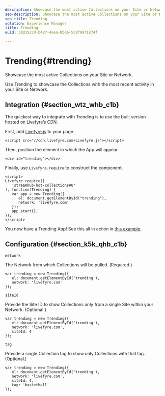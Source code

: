 ```yaml
---
description: Showcase the most active Collections on your Site or Network.
seo-description: Showcase the most active Collections on your Site or Network.
seo-title: Trending
solution: Experience Manager
title: Trending
uuid: 3031523d-b487-4eea-bba6-5d8f9971874f

---
```


# Trending{#trending}

Showcase the most active Collections on your Site or Network.

Use Trending to showcase the Collections with the most recent activity in your Site or Network.

## Integration {#section_wtz_whb_c1b}

The quickest way to integrate with Trending is to use the built version hosted on Livefyre’s CDN.

First, add [Livefyre.js](https://github.com/Livefyre/Livefyre.js) to your page.

```
<script src="//cdn.livefyre.com/Livefyre.js"></script> 

```

Then, position the element in which the App will appear.

```
<div id="trending"></div>
```

Finally, use `Livefyre.require` to construct the component.

```
<script> 
Livefyre.require([ 
   'streamhub-hot-collections#0' 
], function(Trending) {     
   var app = new Trending({ 
      el: document.getElementById("trending"), 
      network: 'livefyre.com' 
   }); 
   app.start(); 
}); 
</script>
```

You now have a Trending App! See this all in action in [this example](https://codepen.io/gobengo/pen/GijEy).

## Configuration {#section_k5k_qhb_c1b}

`network`

The Network from which Collections will be pulled. (Required.)

```
var trending = new Trending({ 
   el: document.getElementById('trending'), 
   network: 'livefyre.com' 
});
```

`siteId`

Provide the Site ID to show Collections only from a single Site within your Network. (Optional.)

```
var trending = new Trending({ 
   el: document.getElementById('trending'), 
   network: 'livefyre.com', 
   siteId: 4 
});
```

`tag`

Provide a single Collection tag to show only Collections with that tag. (Optional.)

```
var trending = new Trending({ 
   el: document.getElementById('trending'), 
   network: 'livefyre.com', 
   siteId: 4, 
   tag: 'basketball' 
});
```

